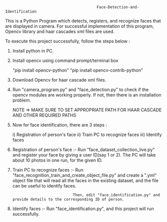                                              Face-Detection-and-Identification

This is a Python Program which detects, registers, and recognize faces that are displayed in camera.
For successful implementation of this program, Opencv library and haar cascades xml files are used.

To execute this project successfully, follow the steps below :

1) Install python in PC.

2) Install opencv using command prompt/terminal box

      "pip install opencv-python"
      "pip install opencv-contrib-python"
      
3) Download Opencv for haar cascade xml files.

4) Run "camera_program.py" and "face_detection.py" to check if the opencv modules are working properly. If not, 
   then there is an installation problem.
   
   NOTE => MAKE SURE TO SET APPROPRIATE PATH FOR HAAR CASCADE AND OTHER REQUIRED PATHS
   
5) Now for face identification, there are 3 steps :
     
     i) Registration of person's face
     ii) Train PC to recognize faces
     iii) Identify faces
     
6) Registration of person's face :- Run "face_dataset_collection_live.py" and register your face by giving a user ID(say 1 or 2).
                                    The PC will take about 10 photos in one run, for the given ID.

7) Train PC to recognize faces :- Run "face_recognition_train_and_create_object_file.py" and create a ".yml" object file that will
                                  read all the faces in the existing dataset, and the file can be useful to identify faces.
                                  
                                  Then, edit "face_identification.py" and provide details to the corresponding ID of person.
                                  
8) Identify faces :- Run "face_identification.py", and this project will run successfully.
